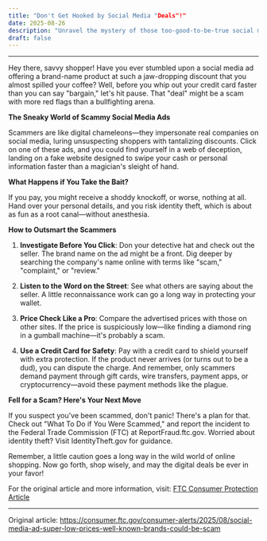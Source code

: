 ```yaml
---
title: "Don't Get Hooked by Social Media "Deals"!"
date: 2025-08-26
description: "Unravel the mystery of those too-good-to-be-true social media deals and learn how to dodge digital scams with a smile!"
draft: false
---
```


---

Hey there, savvy shopper! Have you ever stumbled upon a social media ad offering a brand-name product at such a jaw-dropping discount that you almost spilled your coffee? Well, before you whip out your credit card faster than you can say "bargain," let's hit pause. That "deal" might be a scam with more red flags than a bullfighting arena.

**The Sneaky World of Scammy Social Media Ads**

Scammers are like digital chameleons—they impersonate real companies on social media, luring unsuspecting shoppers with tantalizing discounts. Click on one of these ads, and you could find yourself in a web of deception, landing on a fake website designed to swipe your cash or personal information faster than a magician's sleight of hand.

**What Happens if You Take the Bait?**

If you pay, you might receive a shoddy knockoff, or worse, nothing at all. Hand over your personal details, and you risk identity theft, which is about as fun as a root canal—without anesthesia.

**How to Outsmart the Scammers**

1. **Investigate Before You Click**: Don your detective hat and check out the seller. The brand name on the ad might be a front. Dig deeper by searching the company's name online with terms like "scam," "complaint," or "review."

2. **Listen to the Word on the Street**: See what others are saying about the seller. A little reconnaissance work can go a long way in protecting your wallet.

3. **Price Check Like a Pro**: Compare the advertised prices with those on other sites. If the price is suspiciously low—like finding a diamond ring in a gumball machine—it's probably a scam.

4. **Use a Credit Card for Safety**: Pay with a credit card to shield yourself with extra protection. If the product never arrives (or turns out to be a dud), you can dispute the charge. And remember, only scammers demand payment through gift cards, wire transfers, payment apps, or cryptocurrency—avoid these payment methods like the plague.

**Fell for a Scam? Here's Your Next Move**

If you suspect you've been scammed, don't panic! There's a plan for that. Check out "What To Do if You Were Scammed," and report the incident to the Federal Trade Commission (FTC) at ReportFraud.ftc.gov. Worried about identity theft? Visit IdentityTheft.gov for guidance.

Remember, a little caution goes a long way in the wild world of online shopping. Now go forth, shop wisely, and may the digital deals be ever in your favor!

For the original article and more information, visit: [FTC Consumer Protection Article](https://www.consumer.ftc.gov/articles/how-avoid-scams)

---
Original article: https://consumer.ftc.gov/consumer-alerts/2025/08/social-media-ad-super-low-prices-well-known-brands-could-be-scam